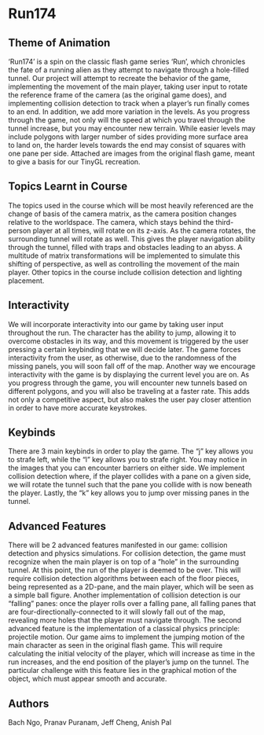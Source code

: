 # Run174

## Theme of Animation

‘Run174’ is a spin on the classic flash game series ‘Run’, which chronicles the fate of a running alien as they attempt to navigate through a hole-filled tunnel. Our project will attempt to recreate the behavior of the game, implementing the movement of the main player, taking user input to rotate the reference frame of the camera (as the original game does), and implementing collision detection to track when a player’s run finally comes to an end. In addition, we add more variation in the levels. As you progress through the game, not only will the speed at which you travel through the tunnel increase, but you may encounter new terrain. While easier levels may include polygons with larger number of sides providing more surface area to land on, the harder levels towards the end may consist of squares with one pane per side. Attached are images from the original flash game, meant to give a basis for our TinyGL recreation. 

## Topics Learnt in Course

The topics used in the course which will be most heavily referenced are the change of basis of the camera matrix, as the camera position changes relative to the worldspace. The camera, which stays behind the third-person player at all times, will rotate on its z-axis. As the camera rotates, the surrounding tunnel will rotate as well. This gives the player navigation ability through the tunnel, filled with traps and obstacles leading to an abyss. A multitude of matrix transformations will be implemented to simulate this shifting of perspective, as well as controlling the movement of the main player. Other topics in the course include collision detection and lighting placement.

## Interactivity

We will incorporate interactivity into our game by taking user input throughout the run. The character has the ability to jump, allowing it to overcome obstacles in its way, and this movement is triggered by the user pressing a certain keybinding that we will decide later. The game forces interactivity from the user, as otherwise, due to the randomness of the missing panels, you will soon fall off of the map. Another way we encourage interactivity with the game is by displaying the current level you are on. As you progress through the game, you will encounter new tunnels based on different polygons, and you will also be traveling at a faster rate. This adds not only a competitive aspect, but also makes the user pay closer attention in order to have more accurate keystrokes.

## Keybinds

There are 3 main keybinds in order to play the game. The “j” key allows you to strafe left, while the “l” key allows you to strafe right. You may notice in the images that you can encounter barriers on either side. We implement collision detection where, if the player collides with a pane on a given side, we will rotate the tunnel such that the pane you collide with is now beneath the player. Lastly, the “k” key allows you to jump over missing panes in the tunnel.

## Advanced Features

There will be 2 advanced features manifested in our game: collision detection and physics simulations. For collision detection, the game must recognize when the main player is on top of a “hole” in the surrounding tunnel. At this point, the run of the player is deemed to be over. This will require collision detection algorithms between each of the floor pieces, being represented as a 2D-pane, and the main player, which will be seen as a simple ball figure. Another implementation of collision detection is our “falling” panes: once the player rolls over a falling pane, all falling panes that are four-directionally-connected to it will slowly fall out of the map, revealing more holes that the player must navigate through.
The second advanced feature is the implementation of a classical physics principle: projectile motion. Our game aims to implement the jumping motion of the main character as seen in the original flash game. This will require calculating the initial velocity of the player, which will increase as time in the run increases, and the end position of the player’s jump on the tunnel. The particular challenge with this feature lies in the graphical motion of the object, which must appear smooth and accurate. 

## Authors

Bach Ngo, Pranav Puranam, Jeff Cheng, Anish Pal